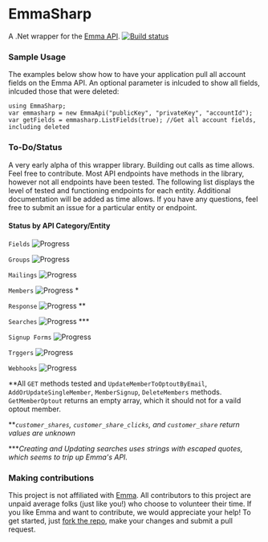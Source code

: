 # EmmaSharp

A .Net wrapper for the [Emma API](http://api.myemma.com/). [![Build status](https://ci.appveyor.com/api/projects/status/v66btpa1dxv7vlwv?svg=true)](https://ci.appveyor.com/project/kylegregory/emmasharp)

### Sample Usage

The examples below show how to have your application pull all account fields on the Emma API. An optional parameter is inlcuded to show all fields, inlcuded those that were deleted:

    using EmmaSharp;
    var emmasharp = new EmmaApi("publicKey", "privateKey", "accountId");
    var getFields = emmasharp.ListFields(true); //Get all account fields, including deleted

### To-Do/Status

A very early alpha of this wrapper library. Building out calls as time allows. Feel free to contribute. Most API endpoints have methods in the library, however not all endpoints have been tested. The following list displays the level of tested and functioning endpoints for each entity. Additional documentation will be added as time allows. If you have any questions, feel free to submit an issue for a particular entity or endpoint.

#### Status by API Category/Entity
`Fields` ![Progress](http://progressed.io/bar/100)

`Groups` ![Progress](http://progressed.io/bar/100)

`Mailings` ![Progress](http://progressed.io/bar/65)

`Members` ![Progress](http://progressed.io/bar/50) \*

`Response` ![Progress](http://progressed.io/bar/95) \*\*


`Searches` ![Progress](http://progressed.io/bar/95) \*\*\*

`Signup Forms` ![Progress](http://progressed.io/bar/100)

`Trggers` ![Progress](http://progressed.io/bar/100)

`Webhooks` ![Progress](http://progressed.io/bar/0)

\**All `GET` methods tested and `UpdateMemberToOptoutByEmail`, `AddOrUpdateSingleMember`, `MemberSignup`, `DeleteMembers` methods. `GetMemberOptout` returns an empty array, which it should not for a vaild optout member.

\*\**`customer_shares`, `customer_share_clicks`, and `customer_share` return values are unknown*

\*\*\**Creating and Updating searches uses strings with escaped quotes, which seems to trip up Emma's API.*

### Making contributions
This project is not affiliated with [Emma](http://myemma.com/meet-us).  All contributors to this project are unpaid average folks (just like you!) who choose to volunteer their time.  If you like Emma and want to contribute, we would appreciate your help!  To get started, just [fork the repo](https://help.github.com/articles/fork-a-repo), make your changes and submit a pull request.   
